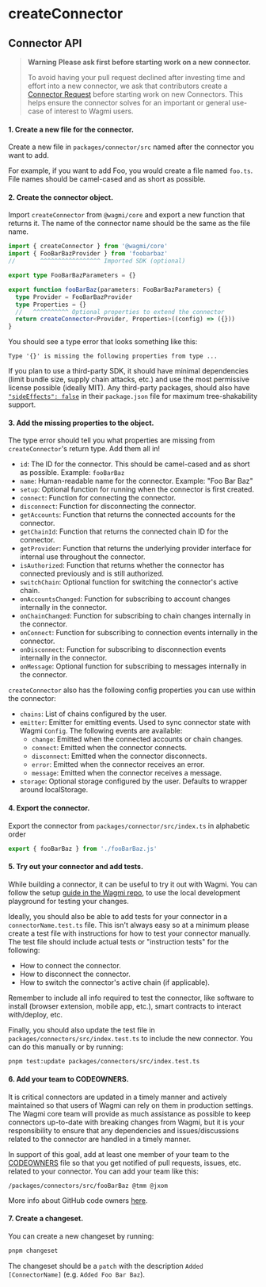 # createConnector

## Connector API

> **Warning** **Please ask first before starting work on a new connector.**
>
> To avoid having your pull request declined after investing time and effort into a new connector, we ask that contributors create a [Connector Request](https://github.com/wagmi-dev/wagmi/discussions/new?category=connector-request) before starting work on new Connectors. This helps ensure the connector solves for an important or general use-case of interest to Wagmi users.

#### 1. Create a new file for the connector.

Create a new file in `packages/connector/src` named after the connector you want to add.

For example, if you want to add Foo, you would create a file named `foo.ts`. File names should be camel-cased and as short as possible.

#### 2. Create the connector object.

Import `createConnector` from `@wagmi/core` and export a new function that returns it. The name of the connector name should be the same as the file name.

```ts
import { createConnector } from '@wagmi/core'
import { FooBarBazProvider } from 'foobarbaz'
//       ^^^^^^^^^^^^^^^^^ Imported SDK (optional)

export type FooBarBazParameters = {}

export function fooBarBaz(parameters: FooBarBazParameters) {
  type Provider = FooBarBazProvider
  type Properties = {}
  //   ^^^^^^^^^^ Optional properties to extend the connector
  return createConnector<Provider, Properties>((config) => ({}))
}
```

You should see a type error that looks something like this:

```
Type '{}' is missing the following properties from type ...
```

If you plan to use a third-party SDK, it should have minimal dependencies (limit bundle size, supply chain attacks, etc.) and use the most permissive license possible (ideally MIT). Any third-party packages, should also have [`"sideEffects": false`](https://webpack.js.org/guides/tree-shaking/#mark-the-file-as-side-effect-free) in their `package.json` file for maximum tree-shakability support.

#### 3. Add the missing properties to the object.

The type error should tell you what properties are missing from `createConnector`'s return type. Add them all in!

- `id`: The ID for the connector. This should be camel-cased and as short as possible. Example: `fooBarBaz`
- `name`: Human-readable name for the connector. Example: "Foo Bar Baz"
- `setup`: Optional function for running when the connector is first created.
- `connect`: Function for connecting the connector.
- `disconnect`: Function for disconnecting the connector.
- `getAccounts`: Function that returns the connected accounts for the connector.
- `getChainId`: Function that returns the connected chain ID for the connector.
- `getProvider`: Function that returns the underlying provider interface for internal use throughout the connector.
- `isAuthorized`: Function that returns whether the connector has connected previously and is still authorized.
- `switchChain`: Optional function for switching the connector's active chain.
- `onAccountsChanged`: Function for subscribing to account changes internally in the connector.
- `onChainChanged`: Function for subscribing to chain changes internally in the connector.
- `onConnect`: Function for subscribing to connection events internally in the connector.
- `onDisconnect`: Function for subscribing to disconnection events internally in the connector.
- `onMessage`: Optional function for subscribing to messages internally in the connector.

`createConnector` also has the following config properties you can use within the connector:

- `chains`: List of chains configured by the user.
- `emitter`: Emitter for emitting events. Used to sync connector state with Wagmi `Config`. The following events are available:
  - `change`: Emitted when the connected accounts or chain changes.
  - `connect`: Emitted when the connector connects.
  - `disconnect`: Emitted when the connector disconnects.
  - `error`: Emitted when the connector receives an error.
  - `message`: Emitted when the connector receives a message.
- `storage`: Optional storage configured by the user. Defaults to wrapper around localStorage.

#### 4. Export the connector.

Export the connector from `packages/connector/src/index.ts` in alphabetic order

```ts
export { fooBarBaz } from './fooBarBaz.js'
```

#### 5. Try out your connector and add tests.

While building a connector, it can be useful to try it out with Wagmi. You can follow the setup [guide in the Wagmi repo](https://alpha.wagmi.sh/dev/contributing), to use the local development playground for testing your changes.

Ideally, you should also be able to add tests for your connector in a `connectorName.test.ts` file. This isn't always easy so at a minimum please create a test file with instructions for how to test your connector manually. The test file should include actual tests or "instruction tests" for the following:

- How to connect the connector.
- How to disconnect the connector.
- How to switch the connector's active chain (if applicable).

Remember to include all info required to test the connector, like software to install (browser extension, mobile app, etc.), smart contracts to interact with/deploy, etc.

Finally, you should also update the test file in `packages/connectors/src/index.test.ts` to include the new connector. You can do this manually or by running:

```bash
pnpm test:update packages/connectors/src/index.test.ts
```

#### 6. Add your team to CODEOWNERS.

It is critical connectors are updated in a timely manner and actively maintained so that users of Wagmi can rely on them in production settings. The Wagmi core team will provide as much assistance as possible to keep connectors up-to-date with breaking changes from Wagmi, but it is your responsibility to ensure that any dependencies and issues/discussions related to the connector are handled in a timely manner.

In support of this goal, add at least one member of your team to the [CODEOWNERS](./CODEOWNERS) file so that you get notified of pull requests, issues, etc. related to your connector. You can add your team like this:

```
/packages/connectors/src/fooBarBaz @tmm @jxom
```

More info about GitHub code owners [here](https://docs.github.com/en/repositories/managing-your-repositorys-settings-and-features/customizing-your-repository/about-code-owners).

#### 7. Create a changeset.

You can create a new changeset by running:

```bash
pnpm changeset
```

The changeset should be a `patch` with the description `Added [ConnectorName]` (e.g. `Added Foo Bar Baz`).
